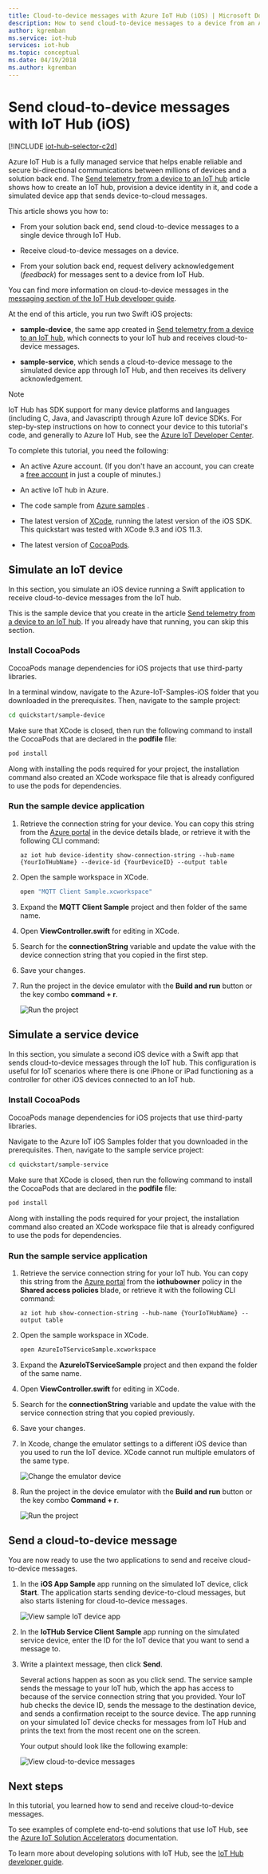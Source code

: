 ```yaml
---
title: Cloud-to-device messages with Azure IoT Hub (iOS) | Microsoft Docs
description: How to send cloud-to-device messages to a device from an Azure IoT hub using the Azure IoT SDKs for iOS. 
author: kgremban
ms.service: iot-hub
services: iot-hub
ms.topic: conceptual
ms.date: 04/19/2018
ms.author: kgremban
---
```


# Send cloud-to-device messages with IoT Hub (iOS)

[!INCLUDE [iot-hub-selector-c2d](../../includes/iot-hub-selector-c2d.md)]

Azure IoT Hub is a fully managed service that helps enable reliable and secure bi-directional communications between millions of devices and a solution back end. The [Send telemetry from a device to an IoT hub](quickstart-send-telemetry-ios.md) article shows how to create an IoT hub, provision a device identity in it, and code a simulated device app that sends device-to-cloud messages.

This article shows you how to:

* From your solution back end, send cloud-to-device messages to a single device through IoT Hub.

* Receive cloud-to-device messages on a device.

* From your solution back end, request delivery acknowledgement (*feedback*) for messages sent to a device from IoT Hub.

You can find more information on cloud-to-device messages in the [messaging section of the IoT Hub developer guide](iot-hub-devguide-messaging.md).

At the end of this article, you run two Swift iOS projects:

* **sample-device**, the same app created in [Send telemetry from a device to an IoT hub](quickstart-send-telemetry-ios.md), which connects to your IoT hub and receives cloud-to-device messages.

* **sample-service**, which sends a cloud-to-device message to the simulated device app through IoT Hub, and then receives its delivery acknowledgement.

> [!NOTE]
> IoT Hub has SDK support for many device platforms and languages (including C, Java, and Javascript) through Azure IoT device SDKs. For step-by-step instructions on how to connect your device to this tutorial's code, and generally to Azure IoT Hub, see the [Azure IoT Developer Center](http://www.azure.com/develop/iot).

To complete this tutorial, you need the following:

- An active Azure account. (If you don't have an account, you can create a [free account](https://azure.microsoft.com/pricing/free-trial/) in just a couple of minutes.)

- An active IoT hub in Azure. 

- The code sample from [Azure samples](https://github.com/Azure-Samples/azure-iot-samples-ios/archive/master.zip) .

- The latest version of [XCode](https://developer.apple.com/xcode/), running the latest version of the iOS SDK. This quickstart was tested with XCode 9.3 and iOS 11.3.

- The latest version of [CocoaPods](https://guides.cocoapods.org/using/getting-started.html).

## Simulate an IoT device

In this section, you simulate an iOS device running a Swift application to receive cloud-to-device messages from the IoT hub. 

This is the sample device that you create in the article [Send telemetry from a device to an IoT hub](quickstart-send-telemetry-ios.md). If you already have that running, you can skip this section.

### Install CocoaPods

CocoaPods manage dependencies for iOS projects that use third-party libraries.

In a terminal window, navigate to the Azure-IoT-Samples-iOS folder that you downloaded in the prerequisites. Then, navigate to the sample project:

```sh
cd quickstart/sample-device
```

Make sure that XCode is closed, then run the following command to install the CocoaPods that are declared in the **podfile** file:

```sh
pod install
```

Along with installing the pods required for your project, the installation command also created an XCode workspace file that is already configured to use the pods for dependencies. 

### Run the sample device application 

1. Retrieve the connection string for your device. You can copy this string from the [Azure portal](https://portal.azure.com) in the device details blade, or retrieve it with the following CLI command: 

    ```azurecli-interactive
    az iot hub device-identity show-connection-string --hub-name {YourIoTHubName} --device-id {YourDeviceID} --output table
    ```

1. Open the sample workspace in XCode.

   ```sh
   open "MQTT Client Sample.xcworkspace"
   ```

2. Expand the **MQTT Client Sample** project and then folder of the same name.  

3. Open **ViewController.swift** for editing in XCode. 

4. Search for the **connectionString** variable and update the value with the device connection string that you copied in the first step.

5. Save your changes. 

6. Run the project in the device emulator with the **Build and run** button or the key combo **command + r**. 

   ![Run the project](media/iot-hub-ios-swift-c2d/run-sample.png)

## Simulate a service device

In this section, you simulate a second iOS device with a Swift app that sends cloud-to-device messages through the IoT hub. This configuration is useful for IoT scenarios where there is one iPhone or iPad functioning as a controller for other iOS devices connected to an IoT hub. 

### Install CocoaPods

CocoaPods manage dependencies for iOS projects that use third-party libraries.

Navigate to the Azure IoT iOS Samples folder that you downloaded in the prerequisites. Then, navigate to the sample service project:

```sh
cd quickstart/sample-service
```

Make sure that XCode is closed, then run the following command to install the CocoaPods that are declared in the **podfile** file:

```sh
pod install
```

Along with installing the pods required for your project, the installation command also created an XCode workspace file that is already configured to use the pods for dependencies.

### Run the sample service application

1. Retrieve the service connection string for your IoT hub. You can copy this string from the [Azure portal](https://portal.azure.com) from the **iothubowner** policy in the **Shared access policies** blade, or retrieve it with the following CLI command:  

    ```azurecli-interactive
    az iot hub show-connection-string --hub-name {YourIoTHubName} --output table
    ```

2. Open the sample workspace in XCode.

   ```sh
   open AzureIoTServiceSample.xcworkspace
   ```

3. Expand the **AzureIoTServiceSample** project and then expand the folder of the same name.  

4. Open **ViewController.swift** for editing in XCode. 

5. Search for the **connectionString** variable and update the value with the service connection string that you copied previously.

6. Save your changes. 

7. In Xcode, change the emulator settings to a different iOS device than you used to run the IoT device. XCode cannot run multiple emulators of the same type. 

   ![Change the emulator device](media/iot-hub-ios-swift-c2d/change-device.png)

8. Run the project in the device emulator with the **Build and run** button or the key combo **Command + r**. 

   ![Run the project](media/iot-hub-ios-swift-c2d/run-app.png)

## Send a cloud-to-device message

You are now ready to use the two applications to send and receive cloud-to-device messages.

1. In the **iOS App Sample** app running on the simulated IoT device, click **Start**. The application starts sending device-to-cloud messages, but also starts listening for cloud-to-device messages. 

   ![View sample IoT device app](media/iot-hub-ios-swift-c2d/view-d2c.png)

2. In the **IoTHub Service Client Sample** app running on the simulated service device, enter the ID for the IoT device that you want to send a message to. 

3. Write a plaintext message, then click **Send**. 

    Several actions happen as soon as you click send. The service sample sends the message to your IoT hub, which the app has access to because of the service connection string that you provided. Your IoT hub checks the device ID, sends the message to the destination device, and sends a confirmation receipt to the source device. The app running on your simulated IoT device checks for messages from IoT Hub and prints the text from the most recent one on the screen.

    Your output should look like the following example:

   ![View cloud-to-device messages](media/iot-hub-ios-swift-c2d/view-c2d.png)


## Next steps

In this tutorial, you learned how to send and receive cloud-to-device messages. 

To see examples of complete end-to-end solutions that use IoT Hub, see the [Azure IoT Solution Accelerators](https://azure.microsoft.com/documentation/suites/iot-suite/) documentation.

To learn more about developing solutions with IoT Hub, see the [IoT Hub developer guide](iot-hub-devguide.md).
